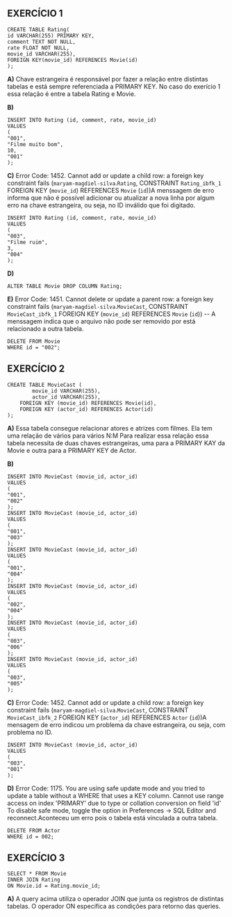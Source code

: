 ## EXERCÍCIO 1 ##
```
CREATE TABLE Rating(
id VARCHAR(255) PRIMARY KEY,
comment TEXT NOT NULL,
rate FLOAT NOT NULL,
movie_id VARCHAR(255),
FOREIGN KEY(movie_id) REFERENCES Movie(id) 
);
```

**A)** Chave estrangeira é responsável por fazer a relação entre distintas tabelas e está sempre referenciada a PRIMARY KEY. No caso do exerício 1 essa relação é entre a tabela Rating e Movie. 

**B)**
```
INSERT INTO Rating (id, comment, rate, movie_id)
VALUES
(
"001",
"Filme muito bom",
10,
"001"
);
```
**C)** Error Code: 1452. Cannot add or update a child row: a foreign key constraint fails (`maryam-magdiel-silva`.`Rating`, CONSTRAINT `Rating_ibfk_1` FOREIGN KEY (`movie_id`) REFERENCES `Movie` (`id`))A menssagem de erro informa que não é possível adicionar ou atualizar a nova linha por algum erro na chave estrangeira, ou seja, no ID inválido que foi digitado.

```
INSERT INTO Rating (id, comment, rate, movie_id)
VALUES
(
"003",
"Filme ruim",
3,
"004"
);
```
**D)**
```
ALTER TABLE Movie DROP COLUMN Rating;
```
**E)** Error Code: 1451. Cannot delete or update a parent row: a foreign key constraint fails (`maryam-magdiel-silva`.`MovieCast`, CONSTRAINT `MovieCast_ibfk_1` FOREIGN KEY (`movie_id`) REFERENCES `Movie` (`id`))
--    A menssagem indica que o arquivo não pode ser removido por está relacionado a outra tabela. 
```
DELETE FROM Movie
WHERE id = "002";
```

## EXERCÍCIO 2 ##
```
CREATE TABLE MovieCast (
		movie_id VARCHAR(255),
		actor_id VARCHAR(255),
    FOREIGN KEY (movie_id) REFERENCES Movie(id),
    FOREIGN KEY (actor_id) REFERENCES Actor(id)
);
```

**A)** Essa tabela consegue relacionar atores e atrizes com filmes. Ela tem uma relação de vários para vários N:M Para realizar essa relação essa tabela necessita de duas chaves estrangeiras, uma para a PRIMARY KAY da Movie e outra para a PRIMARY KEY de Actor.

**B)**
```
INSERT INTO MovieCast (movie_id, actor_id)
VALUES
(
"001",
"002"
);
INSERT INTO MovieCast (movie_id, actor_id)
VALUES
(
"001",
"003"
);
INSERT INTO MovieCast (movie_id, actor_id)
VALUES
(
"001",
"004"
);
INSERT INTO MovieCast (movie_id, actor_id)
VALUES
(
"002",
"004"
);
INSERT INTO MovieCast (movie_id, actor_id)
VALUES
(
"003",
"006"
);
INSERT INTO MovieCast (movie_id, actor_id)
VALUES
(
"003",
"005"
);
```

**C)** Error Code: 1452. Cannot add or update a child row: a foreign key constraint fails (`maryam-magdiel-silva`.`MovieCast`, CONSTRAINT `MovieCast_ibfk_2` FOREIGN KEY (`actor_id`) REFERENCES `Actor` (`id`))A mensagem de erro indicou um problema da chave estrangeira, ou seja, com problema no ID.

```
INSERT INTO MovieCast (movie_id, actor_id)
VALUES
(
"003",
"001"
);
```

**D)**  Error Code: 1175. You are using safe update mode and you tried to update a table without a WHERE that uses a KEY column. Cannot use range access on index 'PRIMARY' due to type or collation conversion on field 'id' To disable safe mode, toggle the option in Preferences -> SQL Editor and reconnect.Aconteceu um erro pois o tabela está vinculada a outra tabela.

```
DELETE FROM Actor
WHERE id = 002;
```

## EXERCÍCIO 3 ##
```
SELECT * FROM Movie 
INNER JOIN Rating 
ON Movie.id = Rating.movie_id;
```
**A)** A query acima utiliza o operador JOIN que junta os registros de distintas tabelas. O operador ON especifica as condições para retorno das queries.

